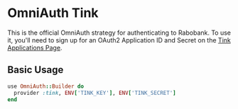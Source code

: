 # OmniAuth Tink

This is the official OmniAuth strategy for authenticating to Rabobank. To
use it, you'll need to sign up for an OAuth2 Application ID and Secret
on the [Tink Applications Page](https://docs.tink.se).

## Basic Usage

```ruby
use OmniAuth::Builder do
  provider :tink, ENV['TINK_KEY'], ENV['TINK_SECRET']
end
```
